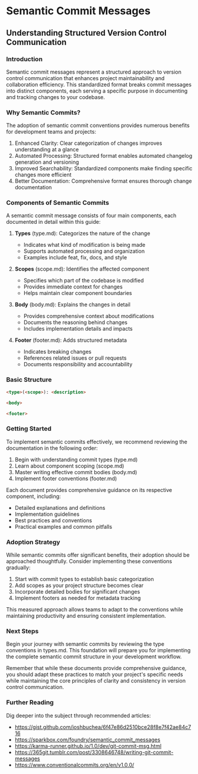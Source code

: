 # Semantic Commit Messages
## Understanding Structured Version Control Communication

### Introduction
Semantic commit messages represent a structured approach to version control communication that enhances project maintainability and collaboration efficiency. This standardized format breaks commit messages into distinct components, each serving a specific purpose in documenting and tracking changes to your codebase.

### Why Semantic Commits?
The adoption of semantic commit conventions provides numerous benefits for development teams and projects:

1. Enhanced Clarity: Clear categorization of changes improves understanding at a glance
2. Automated Processing: Structured format enables automated changelog generation and versioning
3. Improved Searchability: Standardized components make finding specific changes more efficient
4. Better Documentation: Comprehensive format ensures thorough change documentation

### Components of Semantic Commits
A semantic commit message consists of four main components, each documented in detail within this guide:

1. **Types** (type.md): Categorizes the nature of the change
   - Indicates what kind of modification is being made
   - Supports automated processing and organization
   - Examples include feat, fix, docs, and style

2. **Scopes** (scope.md): Identifies the affected component
   - Specifies which part of the codebase is modified
   - Provides immediate context for changes
   - Helps maintain clear component boundaries

3. **Body** (body.md): Explains the changes in detail
   - Provides comprehensive context about modifications
   - Documents the reasoning behind changes
   - Includes implementation details and impacts

4. **Footer** (footer.md): Adds structured metadata
   - Indicates breaking changes
   - References related issues or pull requests
   - Documents responsibility and accountability

### Basic Structure
```md
<type>(<scope>): <description>

<body>

<footer>
```

### Getting Started
To implement semantic commits effectively, we recommend reviewing the documentation in the following order:

1. Begin with understanding commit types (type.md)
2. Learn about component scoping (scope.md)
3. Master writing effective commit bodies (body.md)
4. Implement footer conventions (footer.md)

Each document provides comprehensive guidance on its respective component, including:
- Detailed explanations and definitions
- Implementation guidelines
- Best practices and conventions
- Practical examples and common pitfalls

### Adoption Strategy
While semantic commits offer significant benefits, their adoption should be approached thoughtfully. Consider implementing these conventions gradually:

1. Start with commit types to establish basic categorization
2. Add scopes as your project structure becomes clear
3. Incorporate detailed bodies for significant changes
4. Implement footers as needed for metadata tracking

This measured approach allows teams to adapt to the conventions while maintaining productivity and ensuring consistent implementation.

### Next Steps
Begin your journey with semantic commits by reviewing the type conventions in types.md. This foundation will prepare you for implementing the complete semantic commit structure in your development workflow.

Remember that while these documents provide comprehensive guidance, you should adapt these practices to match your project's specific needs while maintaining the core principles of clarity and consistency in version control communication.

### Further Reading
Dig deeper into the subject through recommended articles:
- https://gist.github.com/joshbuchea/6f47e86d2510bce28f8e7f42ae84c716
- https://sparkbox.com/foundry/semantic_commit_messages
- https://karma-runner.github.io/1.0/dev/git-commit-msg.html
- https://365git.tumblr.com/post/3308646748/writing-git-commit-messages
- https://www.conventionalcommits.org/en/v1.0.0/